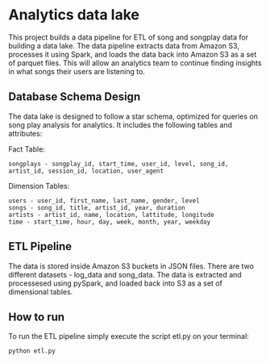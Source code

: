# Analytics data lake

This project builds a data pipeline for ETL of song and songplay data for building a data lake. The data pipeline extracts data from Amazon S3, processes it using Spark, and loads the data back into Amazon S3 as a set of parquet files. This will allow an analytics team to continue finding insights in what songs their users are listening to.

## Database Schema Design
The data lake is designed to follow a star schema, optimized for queries on song play analysis for analytics. It includes the following tables and attributes:

Fact Table:
    
    songplays - songplay_id, start_time, user_id, level, song_id, artist_id, session_id, location, user_agent

Dimension Tables:
    
    users - user_id, first_name, last_name, gender, level
    songs - song_id, title, artist_id, year, duration
    artists - artist_id, name, location, lattitude, longitude
    time - start_time, hour, day, week, month, year, weekday


## ETL Pipeline

The data is stored inside Amazon S3 buckets in JSON files. There are two different datasets - log_data and song_data. The data is extracted and processesed using pySpark, and loaded back into S3 as a set of dimensional tables.

## How to run

To run the ETL pipeline simply execute the script etl.py on your terminal:

```
python etl.py
```
